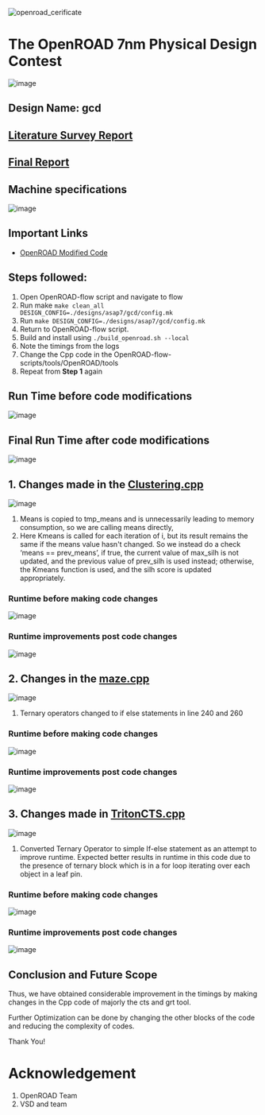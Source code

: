 ![openroad_cerificate](https://github.com/Sidshx/OpenROAD/assets/73933646/f689b6b8-f6c5-4cb3-b60e-b1e90052b465)


# The OpenROAD 7nm Physical Design Contest
![image](https://user-images.githubusercontent.com/73933646/229139296-880b3b65-d2af-433e-97ed-804112b0a4d4.png)

## Design Name: gcd
## [Literature Survey Report](https://docs.google.com/document/d/1_EmDNZOXrt2lwTWwUcMA-rv0W4KkOsrSRfKJxpDRPps/edit?usp=sharing)
## [Final Report](https://docs.google.com/document/d/1Y1fpabV6v860-7_wdSvFU7Y5UtaJgEVNsNxSbfJNCIw/edit?usp=sharing)
## Machine specifications
![image](https://user-images.githubusercontent.com/73933646/229139551-a519f7dc-0e37-487f-8628-327fa67b3411.png)

## Important Links 
- [OpenROAD Modified Code](https://github.com/Sidshx/OpenROAD/tree/7nmcontest/src)
## Steps followed:
1. Open OpenROAD-flow script and navigate to flow
2. Run make ```make clean_all DESIGN_CONFIG=./designs/asap7/gcd/config.mk```
3. Run ```make DESIGN_CONFIG=./designs/asap7/gcd/config.mk```
4. Return to  OpenROAD-flow script.
5. Build and install using ```./build_openroad.sh --local```
6. Note the timings from the logs
7. Change the Cpp code in the OpenROAD-flow-scripts/tools/OpenROAD/tools
8. Repeat from **Step 1** again

## Run Time before code modifications
![image](https://user-images.githubusercontent.com/73933646/229151955-fc61d944-3a63-4dd8-ae45-51c14dbafab7.png)

## Final Run Time after code modifications
![image](https://user-images.githubusercontent.com/73933646/229144094-27e4023c-49ae-44fe-b394-60e9ae72eb53.png)

## 1. Changes made in the [Clustering.cpp](https://github.com/Sidshx/OpenROAD/blob/7nmcontest/src/cts/src/Clustering.cpp)
![image](https://user-images.githubusercontent.com/73933646/229144240-20e68fc5-7e37-477b-82ba-00eea02b38d3.png)

1. Means is copied to tmp_means and is unnecessarily leading to memory consumption, so we are calling means directly, 
2. Here Kmeans is called for each iteration of i, but its result remains the same if the means value hasn't changed. So we instead do a check ‘means == prev_means’, if true, the current value of max_silh is not updated, and the previous value of prev_silh is used instead; otherwise, the Kmeans function is used, and the silh score is updated appropriately.

### Runtime before making code changes
![image](https://user-images.githubusercontent.com/73933646/229146789-b700a9e1-c102-49fb-9cec-011c7894ed21.png)

### Runtime improvements post code changes
![image](https://user-images.githubusercontent.com/73933646/229147207-c849e95a-c580-49fd-bb42-4295a3684633.png)

## 2. Changes in the [maze.cpp](https://github.com/Sidshx/OpenROAD/blob/7nmcontest/src/grt/src/fastroute/src/maze.cpp)
![image](https://user-images.githubusercontent.com/73933646/229144560-08cc98ab-8b05-4605-89eb-2332b0f81a11.png)
1. Ternary operators changed to if else statements in line 240 and 260

### Runtime before making code changes
![image](https://user-images.githubusercontent.com/73933646/229147638-e41d3444-493a-4713-8ae4-56d362e8f880.png)


### Runtime improvements post code changes
![image](https://user-images.githubusercontent.com/73933646/229147736-f528fd98-5cf8-4a7b-b033-0e6eadf58829.png)



## 3. Changes made in [TritonCTS.cpp](https://github.com/Sidshx/OpenROAD/blob/7nmcontest/src/cts/src/TritonCTS.cpp)
![image](https://user-images.githubusercontent.com/73933646/229145126-f19cfdb2-da50-417b-bc3c-8cdbc4a222b8.png)
1. Converted Ternary Operator to simple If-else statement as an attempt to improve  runtime. Expected better results in runtime in this code due to the presence of ternary block which is in a for loop iterating over each object in a leaf pin.


### Runtime before making code changes
![image](https://user-images.githubusercontent.com/73933646/229148103-46936e38-e7f3-449b-8b25-c844dee7c357.png)



### Runtime improvements post code changes
![image](https://user-images.githubusercontent.com/73933646/229148226-de53a8c8-413e-4c53-b162-7adef2a67d46.png)


## Conclusion and Future Scope
Thus, we have obtained considerable improvement in the timings by making changes in the Cpp code of majorly the cts and grt tool.

Further Optimization can be done by changing the other blocks of the code and reducing the complexity of codes.

Thank You!
# Acknowledgement
1. OpenROAD Team
2. VSD and team
